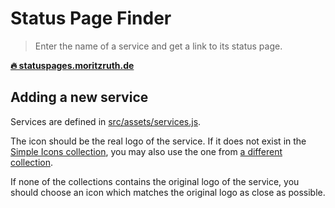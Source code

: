 # Status Page Finder
> Enter the name of a service and get a link to its status page.

[**🔥 statuspages.moritzruth.de**](https://statuspages.moritzruth.de)

## Adding a new service

Services are defined in [src/assets/services.js](/src/assets/services.js).

The icon should be the real logo of the service. If it does not exist in the
[Simple Icons collection](https://icones.js.org/collection/simple-icons),
you may also use the one from [a different collection](https://icones.js.org/collection/all).

If none of the collections contains the original logo of the service,
you should choose an icon which matches the original logo as close as possible.


